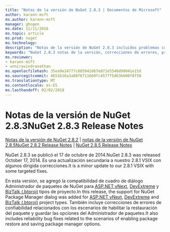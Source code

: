```yaml
---
title: "Notas de la versión de NuGet 2.8.3 | Documentos de Microsoft"
author: karann-msft
ms.author: karann-msft
manager: ghogen
ms.date: 11/11/2016
ms.topic: article
ms.prod: nuget
ms.technology: 
description: "Notas de la versión de NuGet 2.8.3 incluidos problemas conocidos, correcciones de errores, las funciones agregadas y dcr."
keywords: "NuGet 2.8.3 notas de la versión, correcciones de errores, problemas, conocidos agregan características, DCR"
ms.reviewer:
- karann-msft
- unniravindranathan
ms.openlocfilehash: 35ea9e24777c805942d67e872e5548d90041e15d
ms.sourcegitcommit: 4651b16a3a08f6711669fc4577f5d63b600f8f58
ms.translationtype: MT
ms.contentlocale: es-ES
ms.lasthandoff: 02/02/2018
---
```

# <a name="nuget-283-release-notes"></a><span data-ttu-id="f0000-104">Notas de la versión de NuGet 2.8.3</span><span class="sxs-lookup"><span data-stu-id="f0000-104">NuGet 2.8.3 Release Notes</span></span>

<span data-ttu-id="f0000-105">[Notas de la versión de NuGet 2.8.2](../release-notes/nuget-2.8.2.md) | [notas de la versión de NuGet 2.8.5](../release-notes/nuget-2.8.5.md)</span><span class="sxs-lookup"><span data-stu-id="f0000-105">[NuGet 2.8.2 Release Notes](../release-notes/nuget-2.8.2.md) | [NuGet 2.8.5 Release Notes](../release-notes/nuget-2.8.5.md)</span></span>

<span data-ttu-id="f0000-106">NuGet 2.8.3 se publicó el 17 de octubre de 2014.</span><span class="sxs-lookup"><span data-stu-id="f0000-106">NuGet 2.8.3 was released October 17, 2014.</span></span> <span data-ttu-id="f0000-107">Es una actualización secundaria a nuestro 2.8.1 VSIX con algunos dirigida correcciones.</span><span class="sxs-lookup"><span data-stu-id="f0000-107">It is a minor update to our 2.8.1 VSIX with some targeted fixes.</span></span>

<span data-ttu-id="f0000-108">En esta versión, se agregó la compatibilidad de cuadro de diálogo Administrador de paquetes de NuGet para [ASP.NET vNext](http://www.asp.net/vnext), [DevExtreme](http://js.devexpress.com/) y [BizTalk (.btproj)](/biztalk/core/developing-biztalk-server-applications) tipos de proyecto.</span><span class="sxs-lookup"><span data-stu-id="f0000-108">In this release, the support for NuGet Package Manager dialog was added for [ASP.NET vNext](http://www.asp.net/vnext), [DevExtreme](http://js.devexpress.com/) and [BizTalk (.btproj)](/biztalk/core/developing-biztalk-server-applications) project types.</span></span> <span data-ttu-id="f0000-109">También incluye correcciones de errores de confiabilidad relacionados con los escenarios de habilitar la restauración del paquete y guardar las opciones del Administrador de paquetes.</span><span class="sxs-lookup"><span data-stu-id="f0000-109">It also includes reliability bug fixes related to the scenarios of enabling package restore and saving package manager options.</span></span>
